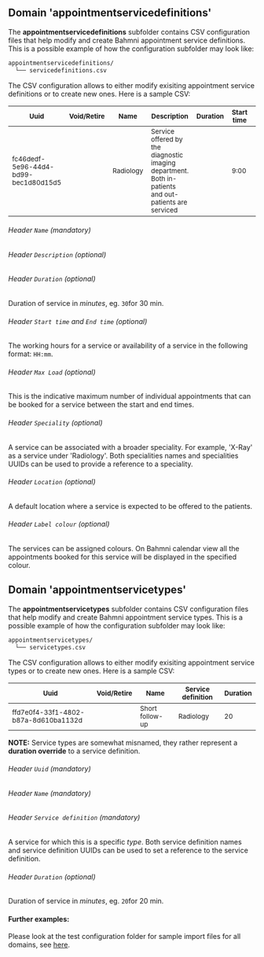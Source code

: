 ## Domain 'appointmentservicedefinitions'

The **appointmentservicedefinitions** subfolder contains CSV configuration files that help modify and create Bahmni appointment service definitions.
This is a possible example of how the configuration subfolder may look like:
```bash
appointmentservicedefinitions/
  └── servicedefinitions.csv
```
The CSV configuration allows to either modify exisiting appointment service definitions or to create new ones. Here is a sample CSV:

| <sub>Uuid</sub> | <sub>Void/Retire</sub> | <sub>Name</sub> | <sub>Description</sub> | <sub>Duration</sub> | <sub>Start time</sub> | <sub>End time</sub> | <sub>Max load</sub> | <sub>Speciality</sub> | <sub>Location</sub> | <sub>Label colour</sub> |
| ------------ | ------------ | ------------ | ------------ | ------------ | ------------ | ------------ | ------------ | ------------ | ------------ | ------------ |
| <sub>fc46dedf-5e96-44d4-bd99-bec1d80d15d5</sub> | | <sub>Radiology</sub> | <sub>Service offered by the diagnostic imaging department. Both in-patients and out-patients are serviced</sub> | | <sub>9:00</sub> | <sub>17:00</sub> | | <sub>X-Ray</sub> | <sub>OPD1</sub> | <sub>#8FBC8F</sub> | 

###### Header `Name` *(mandatory)*

###### Header `Description` *(optional)*

###### Header `Duration` *(optional)*
Duration of service in *minutes*, eg. `30`for 30 min.

###### Header `Start time` and `End time` *(optional)*
The working hours for a service or availability of a service in the following format: `HH:mm`.

###### Header `Max Load` *(optional)*
This is the indicative maximum number of individual appointments that can be booked for a service between the start and end times.

###### Header `Speciality` *(optional)*
A service can be associated with a broader speciality. For example, 'X-Ray' as a service under 'Radiology'. Both specialities names and specialities UUIDs can be used to provide a reference to a speciality.

###### Header `Location` *(optional)*
A default location where a service is expected to be offered to the patients. 

###### Header `Label colour` *(optional)*
The services can be assigned colours. On Bahmni calendar view all the appointments booked for this service will be displayed in the specified colour.

## Domain 'appointmentservicetypes'

The **appointmentservicetypes** subfolder contains CSV configuration files that help modify and create Bahmni appointment service types. This is a possible example of how the configuration subfolder may look like:
```bash
appointmentservicetypes/
  └── servicetypes.csv
```
The CSV configuration allows to either modify exisiting appointment service types or to create new ones. Here is a sample CSV:

| <sub>Uuid</sub> | <sub>Void/Retire</sub> | <sub>Name</sub> | <sub>Service definition</sub> | <sub>Duration</sub>|
| ------------ | ------------ | ------------ | ------------ | ------------|
| <sub>ffd7e0f4-33f1-4802-b87a-8d610ba1132d</sub> | | <sub>Short follow-up</sub> | <sub>Radiology</sub> | <sub>20</sub> |

**NOTE:** Service types are somewhat misnamed, they rather represent a **duration override** to a service definition.

###### Header `Uuid` *(mandatory)*

###### Header `Name` *(mandatory)*

###### Header `Service definition` *(mandatory)*
A service for which this is a specific _type_. Both service definition names and service definition UUIDs can be used to set a reference to the service definition.

###### Header `Duration` *(optional)*
Duration of service in *minutes*, eg. `20`for 20 min.


#### Further examples:
Please look at the test configuration folder for sample import files for all domains, see [here](../api/src/test/resources/testAppDataDir/configuration).